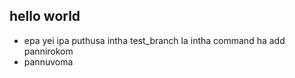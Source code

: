 ## hello world 

- epa yei ipa puthusa intha test_branch la intha command ha add pannirokom
- pannuvoma 
